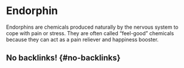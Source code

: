 # Endorphin


Endorphins are chemicals produced naturally by the nervous system to cope with pain or stress. They are often called “feel-good” chemicals because they can act as a pain reliever and happiness booster.


## No backlinks! {#no-backlinks}
